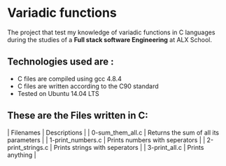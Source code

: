 
# **Variadic functions**

The project that test my knowledge of variadic functions in C languages
during the studies of a **Full stack software Engineering** at ALX School.

## **Technologies used are :**
- C files are compiled using gcc 4.8.4
- C files are written according to the C90 standard
- Tested on Ubuntu 14.04 LTS

## These are the Files written in C:
| Filenames  | Descriptions |
| 0-sum_them_all.c | Returns the sum of all its parameters |
| 1-print_numbers.c | Prints numbers with seperators |
| 2-print_strings.c | Prints strings with seperators |
| 3-print_all.c | Prints anything |
